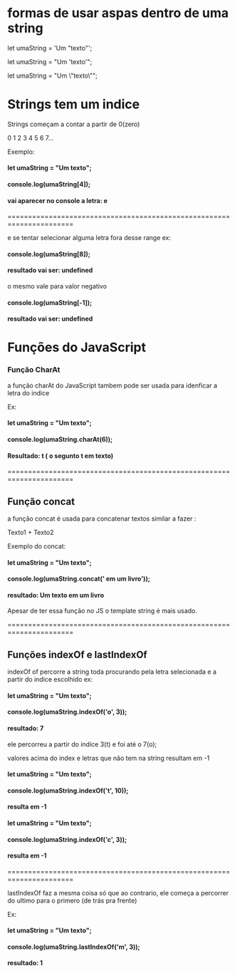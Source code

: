 # formas de usar aspas dentro de uma string

let umaString = 'Um "texto"';

let umaString = "Um 'texto'";

let umaString = "Um \\"texto\\"";


# Strings tem um indice
Strings começam a contar a partir de 0(zero) 

0 1 2 3 4 5 6 7...

Exemplo: 

#### let umaString = "Um texto";

#### console.log(umaString[4]);

#### vai aparecer no console a letra: e

======================================================================

e se tentar selecionar alguma letra fora desse range ex:

#### console.log(umaString[8]);

#### resultado vai ser: undefined

o mesmo vale para valor negativo

#### console.log(umaString[-1]);

#### resultado vai ser: undefined


# Funções do JavaScript

### Função CharAt

a função charAt do JavaScript tambem pode ser usada para idenficar a letra do indice 

Ex:

#### let umaString = "Um texto";

#### console.log(umaString.charAt(6));

#### Resultado: t ( o segunto t em texto)

======================================================================

## Função concat 

a função concat é usada para concatenar textos similar a fazer :

Texto1 + Texto2

Exemplo do concat: 

#### let umaString = "Um texto";

#### console.log(umaString.concat(' em um livro'));

#### resultado: Um texto em um livro

Apesar de ter essa função no JS o template string é mais usado.

======================================================================

## Funções indexOf e lastIndexOf

indexOf of percorre a string toda procurando pela letra selecionada e a partir do indice escolhido ex: 

#### let umaString = "Um texto";

#### console.log(umaString.indexOf('o', 3));

#### resultado: 7

ele percorreu a partir do indice 3(t) e foi até o 7(o);

valores acima do index e letras que não tem na string resultam em -1

#### let umaString = "Um texto";

#### console.log(umaString.indexOf('t', 10));

#### resulta em -1

#### let umaString = "Um texto";

#### console.log(umaString.indexOf('c', 3));

#### resulta em -1

======================================================================

lastIndexOf faz a mesma coisa só que ao contrario, ele começa a percorrer do ultimo para o primero (de trás pra frente)

Ex: 

#### let umaString = "Um texto";

#### console.log(umaString.lastIndexOf('m', 3));

#### resultado: 1